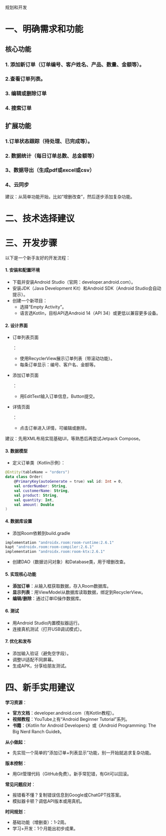 规划和开发

# 一、明确需求和功能

## 核心功能

### 1. 添加新订单（订单编号、客户姓名、产品、数量、金额等）。

### 2.查看订单列表。

### 3. 编辑或删除订单

### 4. 搜索订单

## 扩展功能

### 1.订单状态跟踪（待处理、已完成等）。

### 2. 数据统计（每日订单总数、总金额等）

### 3、数据导出（生成pdf或excel或csv）

### 4、云同步

建议：从简单功能开始，比如“增删改查”，然后逐步添加复杂功能。

# 二、技术选择建议

# 三、开发步骤

以下是一个新手友好的开发流程：

#### 1. 安装和配置环境

- 下载并安装Android Studio（官网：developer.android.com）。
- 安装JDK（Java Development Kit）和Android SDK（Android Studio会自动提示）。
- 创建一个新项目：
  - 选择“Empty Activity”。
  - 语言选Kotlin，目标API选Android 14（API 34）或更低以兼容更多设备。

#### 2. 设计界面

- 订单列表页面

  ：

  - 使用RecyclerView展示订单列表（带滚动功能）。
  - 每条订单显示：编号、客户名、金额等。

- 添加订单页面

  ：

  - 用EditText输入订单信息，Button提交。

- 详情页面

  ：

  - 点击订单进入详情，可编辑或删除。

建议：先用XML布局实现基础UI，等熟悉后再尝试Jetpack Compose。

#### 3. 数据模型

- 定义订单类（Kotlin示例）：

```kotlin
@Entity(tableName = "orders")
data class Order(
    @PrimaryKey(autoGenerate = true) val id: Int = 0,
    val orderNumber: String,
    val customerName: String,
    val product: String,
    val quantity: Int,
    val amount: Double
)
```

#### 4. 数据库设置

- 添加Room依赖到build.gradle

```gradle
implementation "androidx.room:room-runtime:2.6.1"
kapt "androidx.room:room-compiler:2.6.1"
implementation "androidx.room:room-ktx:2.6.1"
```

- 创建DAO（数据访问对象）和Database类，用于增删改查。

#### 5. 实现核心功能

- **添加订单**：从输入框获取数据，存入Room数据库。
- **显示列表**：用ViewModel从数据库读取数据，绑定到RecyclerView。
- **编辑/删除**：通过订单ID操作数据库。

#### 6. 测试

- 用Android Studio内置模拟器运行。
- 连接真机测试（打开USB调试模式）。

#### 7. 优化和发布

- 添加输入验证（避免空字段）。
- 调整UI适配不同屏幕。
- 生成APK，分享给朋友测试。

# 四、新手实用建议

**学习资源**：

- **官方文档**：developer.android.com（有Kotlin教程）。
- **视频教程**：YouTube上有“Android Beginner Tutorial”系列。
- **书籍**：《Kotlin for Android Developers》或《Android Programming: The Big Nerd Ranch Guide》。

**从小做起**：

- 先实现一个简单的“添加订单+列表显示”功能，别一开始就追求复杂功能。

**版本控制**：

- 用Git管理代码（GitHub免费）。新手常犯错，有Git可以回滚。

**常见问题应对**：

- 报错看不懂？复制错误信息到Google或ChatGPT找答案。
- 模拟器卡顿？调低API版本或用真机。

**时间规划**：

- 基础功能（增删查）：1-2周。
- 学习+开发：1个月能出初步成果。